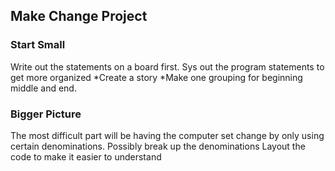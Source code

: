 ## Make Change Project

### Start Small
Write out the statements on a board first.
Sys out the program statements to get more organized 
*Create a story
*Make one grouping for beginning middle and end.


### Bigger Picture
The most difficult part will be having the computer set change by only using certain denominations.
Possibly break up the denominations
Layout the code to make it easier to understand


